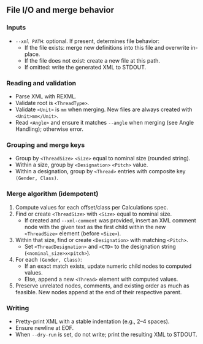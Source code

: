 ## File I/O and merge behavior

### Inputs

- `--xml PATH`: optional. If present, determines file behavior:
  - If the file exists: merge new definitions into this file and overwrite in-place.
  - If the file does not exist: create a new file at this path.
  - If omitted: write the generated XML to STDOUT.

### Reading and validation

- Parse XML with REXML.
- Validate root is `<ThreadType>`.
- Validate `<Unit>` is `mm` when merging. New files are always created with `<Unit>mm</Unit>`.
- Read `<Angle>` and ensure it matches `--angle` when merging (see Angle Handling); otherwise error.

### Grouping and merge keys

- Group by `<ThreadSize>` `<Size>` equal to nominal size (rounded string).
- Within a size, group by `<Designation>` `<Pitch>` value.
- Within a designation, group by `<Thread>` entries with composite key `(Gender, Class)`.

### Merge algorithm (idempotent)

1. Compute values for each offset/class per Calculations spec.
2. Find or create `<ThreadSize>` with `<Size>` equal to nominal size.
   - If created and `--xml-comment` was provided, insert an XML comment node with the given text as the first child within the new `<ThreadSize>` element (before `<Size>`).
3. Within that size, find or create `<Designation>` with matching `<Pitch>`.
   - Set `<ThreadDesignation>` and `<CTD>` to the designation string (`<nominal_size>x<pitch>`).
4. For each `(Gender, Class)`:
   - If an exact match exists, update numeric child nodes to computed values.
   - Else, append a new `<Thread>` element with computed values.
5. Preserve unrelated nodes, comments, and existing order as much as feasible. New nodes append at the end of their respective parent.

### Writing

- Pretty-print XML with a stable indentation (e.g., 2–4 spaces).
- Ensure newline at EOF.
- When `--dry-run` is set, do not write; print the resulting XML to STDOUT.


